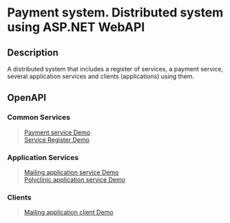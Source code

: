 # Payment system. Distributed system using ASP.NET WebAPI

## Description
A distributed system that includes a register of services, a payment service, several application services and clients (applications) using them.

## OpenAPI
### Common Services
> <a href="https://api-payment-service.herokuapp.com/swagger/index.html">Payment service Demo</a> </br>
> <a href="https://api-registry-service.herokuapp.com/swagger/index.html">Service Register Demo</a> </br>

### Application Services
> <a href="https://api-mailing-service.herokuapp.com/swagger/index.html">Mailing application service Demo</a> </br>
> <a href="https://api-polyclinic-service.herokuapp.com/swagger/index.html">Polyclinic application service Demo</a> </br>

### Clients
> <a href="https://api-mailing-client.web.app/">Mailing application client Demo</a> </br>

